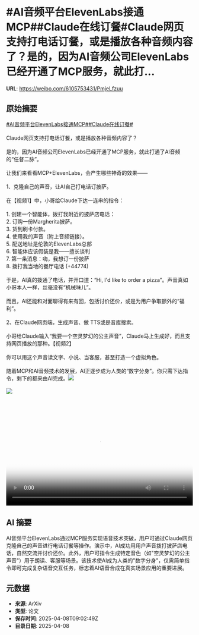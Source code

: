 # #AI音频平台ElevenLabs接通MCP##Claude在线订餐#Claude网页支持打电话订餐，或是播放各种音频内容了？是的，因为AI音频公司ElevenLabs已经开通了MCP服务，就此打...

**URL**: https://weibo.com/6105753431/PmjeLfzuu

## 原始摘要

<a href="https://m.weibo.cn/search?containerid=231522type%3D1%26t%3D10%26q%3D%23AI%E9%9F%B3%E9%A2%91%E5%B9%B3%E5%8F%B0ElevenLabs%E6%8E%A5%E9%80%9AMCP%23&amp;extparam=%23AI%E9%9F%B3%E9%A2%91%E5%B9%B3%E5%8F%B0ElevenLabs%E6%8E%A5%E9%80%9AMCP%23" data-hide=""><span class="surl-text">#AI音频平台ElevenLabs接通MCP#</span></a><a href="https://m.weibo.cn/search?containerid=231522type%3D1%26t%3D10%26q%3D%23Claude%E5%9C%A8%E7%BA%BF%E8%AE%A2%E9%A4%90%23&amp;extparam=%23Claude%E5%9C%A8%E7%BA%BF%E8%AE%A2%E9%A4%90%23" data-hide=""><span class="surl-text">#Claude在线订餐#</span></a><br><br>Claude网页支持打电话订餐，或是播放各种音频内容了？<br><br>是的，因为AI音频公司ElevenLabs已经开通了MCP服务，就此打通了AI音频的“任督二脉”。<br><br>让我们来看看MCP+ElevenLabs，会产生哪些神奇的效果——<br><br>1、克隆自己的声音，让AI自己打电话订披萨。<br><br>在【视频1】中，小哥给Claude下达一连串的指令：<br><br>1. 创建一个智能体，拨打我附近的披萨店电话：<br>2. 订购一份Margherita披萨。<br>3. 货到刷卡付款。<br>4. 使用我的声音（附上音频链接）。<br>5. 配送地址是伦敦的ElevenLabs总部<br>6. 智能体应该假装是我——擅长谈判<br>7. 第一条消息：嗨，我想订一份披萨<br>8. 拨打我当地的餐厅电话 (+44774)<br><br>于是，AI真的拨通了电话，并开口道：“Hi, I'd like to order a pizza”。声音真如小哥本人一样，丝毫没有“机械味儿”。<br><br>而且，AI还能和对面聊得有来有回，包括讨价还价，或是为用户争取额外的“福利”。<br><br>2、在Claude网页端，生成声音、做 TTS或是音库搜索。<br><br>小哥给Claude输入“我要一个空灵梦幻的公主声音”，Claude马上生成好，而且支持网页播放的那种。【视频2】<br><br>你可以用这个声音读文字、小说、当客服，甚至打造一个虚拟角色。<br><br>随着MCP和AI音频技术的发展，AI正逐步成为人类的“数字分身”。你只需下达指令，剩下的都来由AI完成。<img style="" src="https://tvax2.sinaimg.cn/large/006Fd7o3ly1i09eovtkjbj30qo0k0mxe.jpg" referrerpolicy="no-referrer"><br><br><img style="" src="https://tvax2.sinaimg.cn/large/006Fd7o3ly1i09eov9ns4j30k00k2aa7.jpg" referrerpolicy="no-referrer"><br><br><br clear="both"><div style="clear: both"></div><video controls="controls" poster="https://tvax3.sinaimg.cn/orj480/006Fd7o3ly1i09eov4wfrj30qo0k0mxe.jpg" style="width: 100%"><source src="https://f.video.weibocdn.com/o0/NMsKKdfQlx08njl5qKvu01041200g6tL0E010.mp4?label=mp4_720p&amp;template=960x720.25.0&amp;ori=0&amp;ps=1CwnkDw1GXwCQx&amp;Expires=1744106524&amp;ssig=mk1XKD4aWi&amp;KID=unistore,video"><source src="https://f.video.weibocdn.com/o0/UqbPMdyxlx08njl5gQ0g010412007Cpl0E010.mp4?label=mp4_hd&amp;template=640x480.25.0&amp;ori=0&amp;ps=1CwnkDw1GXwCQx&amp;Expires=1744106524&amp;ssig=XajoDQANaA&amp;KID=unistore,video"><source src="https://f.video.weibocdn.com/o0/rEHyxLhwlx08njl4RODu010412004ISO0E010.mp4?label=mp4_ld&amp;template=480x360.25.0&amp;ori=0&amp;ps=1CwnkDw1GXwCQx&amp;Expires=1744106524&amp;ssig=xo1T1UXWil&amp;KID=unistore,video"><p>视频无法显示，请前往<a href="https://video.weibo.com/show?fid=1034%3A5153171438239761" target="_blank" rel="noopener noreferrer">微博视频</a>观看。</p></video>

## AI 摘要

AI音频平台ElevenLabs通过MCP服务实现语音技术突破，用户可通过Claude网页克隆自己的声音进行电话订餐等操作。演示中，AI成功用用户声音拨打披萨店电话，自然交流并讨价还价。此外，用户可指令生成特定音色（如"空灵梦幻的公主声音"）用于朗读、客服等场景。该技术使AI成为人类的"数字分身"，仅需简单指令即可完成复杂语音交互任务，标志着AI语音合成在真实场景应用的重要进展。

## 元数据

- **来源**: ArXiv
- **类型**: 论文
- **保存时间**: 2025-04-08T09:02:49Z
- **目录日期**: 2025-04-08

